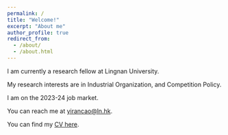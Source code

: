 ```yaml
---
permalink: /
title: "Welcome!"
excerpt: "About me"
author_profile: true
redirect_from: 
  - /about/
  - /about.html
---
```



<!-- <div class="figure_aboutme">
  <img src="https://fpcordeiro.github.io/images/profile_aboutme.jpg" />
</div> -->

I am currently a research fellow at Lingnan University.

My research interests are in Industrial Organization, and Competition Policy.

I am on the 2023-24 job market.

You can reach me at [yirancao@ln.hk](mailto:yirancao@ln.hk).

You can find my [CV here](https://fpcordeiro.github.io/files/Cordeiro_Fernando_CV.pdf).
